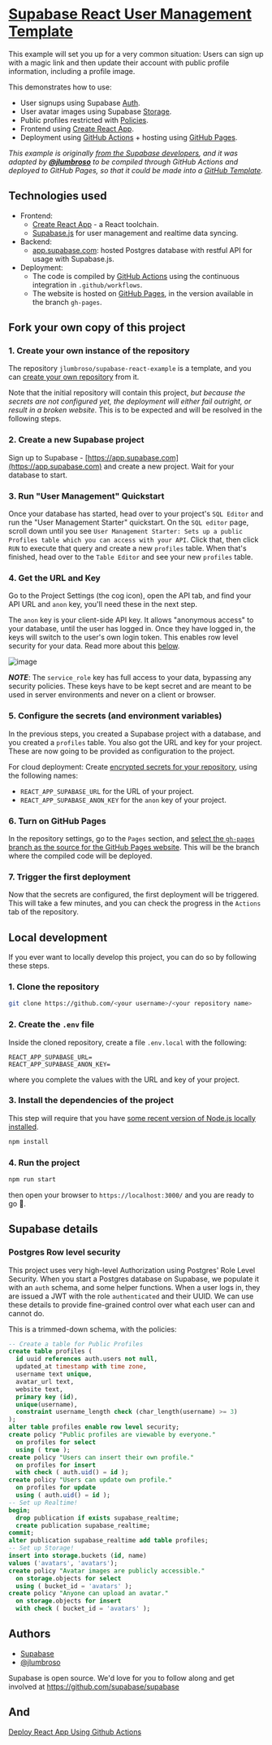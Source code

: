 # [Supabase React User Management Template](https://github.com/jlumbroso/supabase-react-example)

This example will set you up for a very common situation: Users can sign up with a magic link and then update their account with public profile information, including a profile image.

This demonstrates how to use:

- User signups using Supabase [Auth](https://supabase.com/auth).
- User avatar images using Supabase [Storage](https://supabase.com/storage).
- Public profiles restricted with [Policies](https://supabase.com/docs/guides/auth#policies).
- Frontend using [Create React App](https://reactjs.org/docs/create-a-new-react-app.html).
- Deployment using [GitHub Actions](https://docs.github.com/en/actions) + hosting using [GitHub Pages](https://pages.github.com/).

_This example is originally [from the Supabase developers](https://github.com/supabase/supabase/tree/master/examples/user-management/react-user-management), and it was adapted by [**@jlumbroso**](https://github.com/jlumbroso) to be compiled through GitHub Actions and deployed to GitHub Pages, so that it could be made into a [GitHub Template](https://docs.github.com/en/repositories/creating-and-managing-repositories/creating-a-template-repository)._

## Technologies used

- Frontend:
  - [Create React App](https://reactjs.org/docs/create-a-new-react-app.html) - a React toolchain.
  - [Supabase.js](https://supabase.com/docs/library/getting-started) for user management and realtime data syncing.
- Backend:
  - [app.supabase.com](https://app.supabase.com/): hosted Postgres database with restful API for usage with Supabase.js.
- Deployment:
  - The code is compiled by [GitHub Actions](https://docs.github.com/en/actions) using the continuous integration in `.github/workflows`.
  - The website is hosted on [GitHub Pages](https://pages.github.com/), in the version available in the branch `gh-pages`.

## Fork your own copy of this project

### 1. Create your own instance of the repository

The repository `jlumbroso/supabase-react-example` is a template, and you can [create your own repository](https://docs.github.com/en/repositories/creating-and-managing-repositories/creating-a-repository-from-a-template) from it.

Note that the initial repository will contain this project, _but because the secrets are not configured yet, the deployment will either fail outright, or result in a broken website_. This is to be expected and will be resolved in the following steps.

### 2. Create a new Supabase project

Sign up to Supabase - [https://app.supabase.com](https://app.supabase.com) and create a new project. Wait for your database to start.

### 3. Run "User Management" Quickstart

Once your database has started, head over to your project's `SQL Editor` and run the "User Management Starter" quickstart. On the `SQL editor` page, scroll down until you see `User Management Starter: Sets up a public Profiles table which you can access with your API`. Click that, then click `RUN` to execute that query and create a new `profiles` table. When that's finished, head over to the `Table Editor` and see your new `profiles` table.

### 4. Get the URL and Key

Go to the Project Settings (the cog icon), open the API tab, and find your API URL and `anon` key, you'll need these in the next step.

The `anon` key is your client-side API key. It allows "anonymous access" to your database, until the user has logged in. Once they have logged in, the keys will switch to the user's own login token. This enables row level security for your data. Read more about this [below](#postgres-row-level-security).

![image](https://user-images.githubusercontent.com/10214025/88916245-528c2680-d298-11ea-8a71-708f93e1ce4f.png)

**_NOTE_**: The `service_role` key has full access to your data, bypassing any security policies. These keys have to be kept secret and are meant to be used in server environments and never on a client or browser.

### 5. Configure the secrets (and environment variables)

In the previous steps, you created a Supabase project with a database, and you created a `profiles` table. You also got the URL and key for your project. These are now going to be provided as configuration to the project.

For cloud deployment: Create [encrypted secrets for your repository](https://docs.github.com/en/actions/security-guides/encrypted-secrets#creating-encrypted-secrets-for-a-repository), using the following names:

- `REACT_APP_SUPABASE_URL` for the URL of your project.
- `REACT_APP_SUPABASE_ANON_KEY` for the `anon` key of your project.

### 6. Turn on GitHub Pages

In the repository settings, go to the `Pages` section, and [select the `gh-pages` branch as the source for the GitHub Pages website](https://docs.github.com/en/pages/getting-started-with-github-pages/configuring-a-publishing-source-for-your-github-pages-site#publishing-from-a-branch). This will be the branch where the compiled code will be deployed.

### 7. Trigger the first deployment

Now that the secrets are configured, the first deployment will be triggered. This will take a few minutes, and you can check the progress in the `Actions` tab of the repository.

## Local development

If you ever want to locally develop this project, you can do so by following these steps.

### 1. Clone the repository

```bash
git clone https://github.com/<your username>/<your repository name>
```

### 2. Create the `.env` file

Inside the cloned repository, create a file `.env.local` with the following:

```
REACT_APP_SUPABASE_URL=
REACT_APP_SUPABASE_ANON_KEY=
```

where you complete the values with the URL and key of your project.

### 3. Install the dependencies of the project

This step will require that you have [some recent version of Node.js locally installed](https://nodejs.org/en/).

```bash
npm install
```

### 4. Run the project

```bash
npm run start
```

then open your browser to `https://localhost:3000/` and you are ready to go 🚀.

## Supabase details

### Postgres Row level security

This project uses very high-level Authorization using Postgres' Role Level Security.
When you start a Postgres database on Supabase, we populate it with an `auth` schema, and some helper functions.
When a user logs in, they are issued a JWT with the role `authenticated` and their UUID.
We can use these details to provide fine-grained control over what each user can and cannot do.

This is a trimmed-down schema, with the policies:

```sql
-- Create a table for Public Profiles
create table profiles (
  id uuid references auth.users not null,
  updated_at timestamp with time zone,
  username text unique,
  avatar_url text,
  website text,
  primary key (id),
  unique(username),
  constraint username_length check (char_length(username) >= 3)
);
alter table profiles enable row level security;
create policy "Public profiles are viewable by everyone."
  on profiles for select
  using ( true );
create policy "Users can insert their own profile."
  on profiles for insert
  with check ( auth.uid() = id );
create policy "Users can update own profile."
  on profiles for update
  using ( auth.uid() = id );
-- Set up Realtime!
begin;
  drop publication if exists supabase_realtime;
  create publication supabase_realtime;
commit;
alter publication supabase_realtime add table profiles;
-- Set up Storage!
insert into storage.buckets (id, name)
values ('avatars', 'avatars');
create policy "Avatar images are publicly accessible."
  on storage.objects for select
  using ( bucket_id = 'avatars' );
create policy "Anyone can upload an avatar."
  on storage.objects for insert
  with check ( bucket_id = 'avatars' );
```

## Authors

- [Supabase](https://supabase.com)
- [@jlumbroso](https://www.github.com/jlumbroso)

Supabase is open source. We'd love for you to follow along and get involved at https://github.com/supabase/supabase

## And
[Deploy React App Using Github Actions](https://dev.to/achukka/deploy-react-app-using-github-actions-157d)
